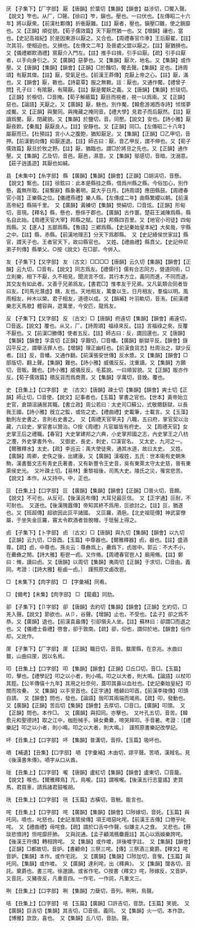 <!-- { "loadSidebar": true } -->
厌	【子集下】【厂字部】	厭	【唐韻】於葉切【集韻】【韻會】益涉切，□饜入聲。【說文】笮也。从厂，□聲。【徐曰】笮，鎭也。壓也。一曰伏也。【左傳昭二十六年】將以厭衆。【前漢杜鄴傳】折衝厭難。【註】厭者，壓也。鎭壓□難，使之銷靡也。又【正韻】順從貌。【荀子儒效篇】天下厭然猶一也。又【增韻】禳也，當也。【史記高祖紀】於是因東游以厭之。又合也。【周禮春官巾車】王后厭翟。【註】次其羽，使相迫也。又損也。【左傳文二年】及晉處父盟以厭之。【註】厭猶損也。又【儀禮鄕飮酒禮】賔厭介入門左。【註】推手曰揖，引手曰厭。【疏】引手曰厭者，以手向身引之。又【廣韻】惡夢也。又【集韻】厭次，地名。又【集韻】或作壓。又【唐韻】【集韻】【韻會】【正韻】□於豔切，饜去聲。【集韻】足也。【詩周頌】有厭其傑。【註】厭，受氣足也。【前漢王莽傳】克厭上帝之心。【註】厭，滿也。又【韻會】厭，斁也。【詩葛覃】服之無斁。註：厭也。又通作饜。【禮曾子問】孔子曰：有隂厭，有陽厭。【註】厭是饜飫之義。又【唐韻】【集韻】於琰切。【正韻】於檢切，□音掩。【荀子解蔽篇】厭目而視者，視一以爲兩。又【正韻】惡也。【論語】天厭之。又【廣韻】厭，魅也。別作魘。【韓愈游湘西寺詩】怵惕夢成魘。又【正韻】與黶同。與掩藏之掩同音。【禮大學】見君子而后厭然。【註】厭讀爲黶。厭，閉藏貌。又【集韻】於鹽切，音。同懕。【說文】安也。【詩小雅】厭厭夜飮。【秦風】厭厭良人。【註】安靜也。又【正韻】同□。【左傳昭二十八年】屬厭而已。【杜預註】言小人之腹飽，猶知厭足。又【集韻】【正韻】□乙甲切，音押。【前漢劉向傳】抑厭遂退。【註】師古曰：厭，音乙甲反，謂不伸也。又【荀子儒效篇】厭旦於牧之野。【註】厭，猶臨也。謂□於將旦之先也。又【正韻】通作壓。又【集韻】乙及切，音邑。厭邑，濕意。又【集韻】鄔感切，音暗。沈溺意。【莊子逍遙遊】其厭也如緘。

县	【未集中】【糸字部】	縣	【廣韻】【集韻】【韻會】【正韻】□胡涓切，音懸。【說文】繫也。【註】徐鉉曰：此本是縣挂之縣，借爲州縣之縣。今俗加心，別作懸，義無所取。【易繫辭】縣象著明，莫大乎日月。【詩周頌】應田縣鼓。【周禮春官小胥】正樂縣之位。【儀禮燕禮】樂人縣。【左傳成二年】曲縣繁纓以朝。【前漢高帝紀】縣隔千里。　又【廣韻】黃練切【集韻】熒絹切，□音炫。【正韻】形甸切，音現。【釋名】縣，懸也，懸係于郡也。【廣韻】古作寰。楚莊王滅陳爲縣，縣名自此始。【周禮天官大宰】邦縣之賦。【註】邦縣四百里。又【地官小司徒】四甸爲縣。又【遂人】五鄙爲縣。【魯語】三鄕爲縣。【史記秦始皇本紀】大矣哉，宇縣之中。【註】縣，赤縣。【前漢地理志】分天下爲郡縣。　又【史記絳侯世家註】縣官，謂天子也。王者官天下，故曰縣官也。　又姓。【禮曲禮】縣賁父。【史記仲尼弟子列傳】縣單父。○按《說文》在□部，今倂入。

友	【子集下】【又字部】	友	〔古文〕□□□□【唐韻】云久切【集韻】【韻會】【正韻】云九切，□音有。【說文】同志爲友。【禮儒行】儒有合志同方，營道同術，□立則樂，相下不厭，久不相見，聞流言不信，其行本方立，義同而進，不同而退，其交友有如此者。又善于兄弟爲友。【書君□】惟孝友于兄弟。又凡氣類合同者皆曰友。【司馬光潛虛】醜，友也。天地相友，萬彙以生。日月相友，羣倫以明。風雨相友，艸木以榮。君子相友，道德以成。又【韻補】叶羽軌切，音洧。【前漢禮樂志天馬歌】體容與，迣萬里，今安匹，龍爲友。

反	【子集下】【又字部】	反	〔古文〕□【唐韻】府遠切【集韻】【韻會】甫遠切，□音返。【說文】覆也。从又，厂。【詩周頌】福祿來反。【註】言福祿之來，反覆不厭也。又【前漢□勝傳】使者五反。【註】師古曰：反，謂回還也。又【唐韻】【集韻】【韻會】孚袁切【正韻】孚艱切，□音幡。【廣韻】斷獄平反。【韻會】錄囚平反之，謂舉活罪人也。【增韻】理正幽枉也。【前漢食貨志】杜周治之，獄少反者。【註】反，音幡。又通作翻。【前漢張安世傳】反水漿。又【集韻】【韻會】□部版切，翻上聲。【集韻】難也。【詩小雅】威儀反反。沈重讀。又【集韻】方願切，音販。難也。【詩小雅】威儀反反。毛萇說。一曰順習貌。又【正韻】販亦作反。【荀子儒效篇】積反貨而爲商賈。又【集韻】孚萬切，音娩。覆也。

史	【丑集上】【口字部】	史	〔古文〕【唐韻】疎士切【集韻】【韻會】爽士切【正韻】師止切，□音使。【說文】記事者也。【玉篇】掌書之官也。【世本】黃帝始立史官，倉頡沮誦居其職。【書立政】周公若曰：太史司□蘇公，式敬爾繇獄，以長我王國。【詩小雅】旣立之監，或佐之史。【禮曲禮】史載筆，士載言。又【玉藻】動則左史書之，言則右史書之。　又【周禮天官宰夫】八職，五曰府，掌官契以治藏，六曰史，掌官書以贊治。○按《周禮》凡官屬皆有府史。　又【周禮天官】女史掌王后之禮職。【春官】大史掌建邦之六典，小史掌邦國之志，內史掌王之八枋之灋，外史掌書外令。　又御史，長史，刺史，□漢官名。　又太史，九河之一。【爾雅釋水】太史。【疏】李巡云：禹大使徒衆，通其水道，故曰太史。　又姓。【廣韻】周卿，史佚之後，出建康。又【廣韻】漢複姓，五氏：世本衞有史朝朱駒，漢書藝文志有靑史氏著書，又有新豐令王史音，吳有東萊太守太史慈，晉有東萊侯史光。　又叶疎土切。【易林】重黎祖後，司馬大史。陵氏之災，罹宮悲苦。【說文】本作。从又持中。中，正也。

叵	【丑集上】【口字部】	叵	【廣韻】【集韻】【韻會】【正韻】□普火切，音頗。【說文】不可也。从反可。【後漢呂布傳】大耳兒最叵信。　又【正字通】叵耐，不可耐也。　又遂也。【後漢隗囂傳】帝知其終不爲用，叵欲討之。【註】叵，猶遂也。又【班超傳】超欲因此叵平諸國。　又叵羅，酒巵。【北史祖珽傳】神武宴僚屬，于坐失金叵羅，竇太令飮酒者皆脫帽，于珽髻上得之。

卣	【子集下】【卜字部】	卣	〔古文〕□【唐韻】與九切【集韻】【韻會】以九切【正韻】云九切，□音酉。【玉篇】中尊器也。【爾雅釋器】卣，器也。【註】盛酒尊。【疏】卣，中尊也。孫炎云：尊彝爲上，罍爲下，卣居中。郭云：不大不小，在罍彝之閒。【詩大雅】秬鬯一卣。又作脩。【周禮春官鬯人】廟用脩。【註】鄭曰：脩，讀曰卣。又【唐韻】以周切【集韻】夷周切【正韻】于求切，□音由。義同。考證：〔【詩大雅】秬鹵一卣。〕　謹照原文鹵改鬯。 

□	【未集下】【肉字部】	□	【字彙補】同肴。

□	【備考】【未集】【肉字部】	□	【龍龕】同肋。

卻	【子集下】【卩字部】	卻	【唐韻】去約切【集韻】【韻會】【正韻】乞約切，□羌入聲。【說文】節欲也。从卩，谷聲。【增韻】止也，不受也。【孟子】卻之爲不恭。又【廣韻】退也。【前漢袁盎傳】引卻愼夫人坐。【註】蘇林曰：卻謂□而退之也。又【儀禮士昏禮】啓會，卻于敦南。【疏】卻，仰也，謂仰於地。【韻會】俗作却。又訛作。

厔	【子集下】【厂字部】	厔	【正韻】職日切，音質。盩厔縣，在京兆。水曲曰盩，山曲曰厔，因以名焉。

叩	【丑集上】【口字部】	叩	【集韻】【韻會】【正韻】□丘□切，音□。【玉篇】叩，擊也。【禮學記】叩之以小者，則小鳴。叩之以大者，則大鳴。【論語】以杖叩其脛。【公羊傳僖十九年】其用之社奈何，蓋叩其鼻以血社也。【史記秦始皇紀】叩關而攻秦。　又【集韻】以手至首也。【正字通】稽顙曰叩首。【前漢李陵傳】叩頭自請。　又【韻會】問也，發也。【論語】我叩其兩端而竭焉。【疏】叩，發動也。　又【廣韻】【正韻】苦后切【集韻】【韻會】去厚切，□音口。【廣韻】叩頭。　又【正韻】問也。本作□。　又【廣韻】與扣同。亦擊也。　又叶孔五切，音苦。【韓愈元和聖德詩】取之江中，枷脰械手。婦女纍纍，啼哭拜叩。手音暑。考證：〔【禮樂記】叩之以小者，則小鳴。叩之以大者，則大鳴。〕　謹照原書樂記改學記。 

吥	【丑集上】【口字部】	吥	【集韻】普溝切，音捊。【玉篇】吸吥也。

唒	【補遺】【丑集】【口字部】	唒	【字彙補】木由切，謬平聲。苦唒，漢賊名。見《後漢書朱傳》。唒字从口从酋。

咙	【丑集上】【口字部】	嚨	【唐韻】盧紅切【集韻】【韻會】盧東切，□音籠。【說文】喉也。【爾雅釋鳥】亢，鳥嚨。【註】謂喉嚨。【後漢五行志童謠】吏買馬，君買車，請爲諸君鼓嚨胡。

咣	【丑集上】【口字部】	咣	【玉篇】古橫切，音觥。能言也。

咤	【丑集上】【口字部】	咤	【廣韻】【集韻】【韻會】□陟嫁切，音奼。【玉篇】與吒同。噴也，叱怒也。【史記淮隂侯傳】項王喑惡叱咤。【前漢王吉傳】口倦乎叱咤。　又【禮曲禮】毋咤食。【疏】謂於口舌中作聲，似嫌主人之食。　又悲也。【蔡琰悲憤詩】怛咤靡肝肺。　又與詫通。【孟子顧鴻鴈麋鹿註】其心以爲娛樂誇咤。【後漢王符傳】轉相誇咤。　又【集韻】或作喥，詳後喥字註。　又【集韻】【韻會】【正韻】□都故切，音妒。【書顧命】三祭三咤。【傳】三祭酒三奠爵。【釋文】咤音妒。【集韻】本作。或作宅詫。　又【廣韻】【集韻】□陟加切，音奓。【玉篇】與吒同。【集韻】或作喥。　又【廣韻】達利咤，出《釋典》。　又【集韻】闥各切，音託。奠爵也。書三咤。徐邈讀。或省作宅。○按書《釋文》咤，陟嫁反，又音妒，又音託，又豬夜反，凡重音四。一作宅，一作詫，凡重文三。

咧	【丑集上】【口字部】	咧	【集韻】力蘖切，音列。咧咧，鳥聲。

咭	【丑集上】【口字部】	咭	【玉篇】【廣韻】□許吉切，音欯。【玉篇】笑貌。　又【廣韻】巨吉切【集韻】其吉切，□音佶。義同。　又【集韻】火一切。本作欯。【博雅】欯欯，喜也。　又【集韻】丘八切，音劼。聲。

